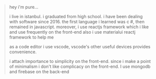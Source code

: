 > hey i'm pure...
>
> i live in istanbul. i graduated from high school. i have been dealing with software since 2016. the first language i learned was c #, then remained in javascript. moreover, i use reactjs framework which i like and use frequently on the front-end also i use materialui reactj framework to help me
>
> as a code editor i use vscode, vscode's other useful devices provides convenience.
>
> i attach importance to simplicity on the front-end. since i make a point of minimalism i don't like complicacy on the front-end. I use mongodb and firebase on the back-end

<br />
